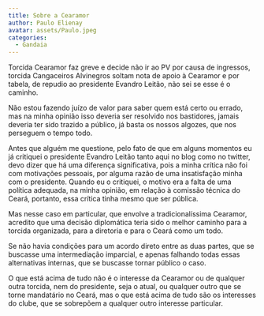 ```yaml
---
title: Sobre a Cearamor
author: Paulo Elienay
avatar: assets/Paulo.jpeg
categories:
  - Gandaia
---
```

Torcida Cearamor faz greve e decide não ir ao PV por causa de ingressos, torcida Cangaceiros Alvinegros soltam nota de apoio à Cearamor e por tabela, de repudio ao presidente Evandro Leitão, não sei se esse é o caminho.

Não estou fazendo juízo de valor para saber quem está certo ou errado, mas na minha opinião isso deveria ser resolvido nos bastidores, jamais deveria ter sido trazido a público, já basta os nossos algozes, que nos perseguem o tempo todo.

Antes que alguém me questione, pelo fato de que em alguns momentos eu já critiquei o presidente Evandro Leitão tanto aqui no blog como no twitter, devo dizer que há uma diferença significativa, pois a minha crítica não foi com motivações pessoais, por alguma razão de uma insatisfação minha com o presidente. Quando eu o critiquei, o motivo era a falta de uma política adequada, na minha opinião, em relação à comissão técnica do Ceará, portanto, essa crítica tinha mesmo que ser pública.

Mas nesse caso em particular, que envolve a tradicionalíssima Cearamor, acredito que uma decisão diplomática teria sido o melhor caminho para a torcida organizada, para a diretoria e para o Ceará como um todo. 

Se não havia condições para um acordo direto entre as duas partes, que se buscasse uma intermediação imparcial, e apenas falhando todas essas alternativas internas, que se buscasse tornar público o caso.

O que está acima de tudo não é o interesse da Cearamor ou de qualquer outra torcida, nem do presidente, seja o atual, ou qualquer outro que se torne mandatário no Ceará, mas o que está acima de tudo são os interesses do clube, que se sobrepõem a qualquer outro interesse particular.
